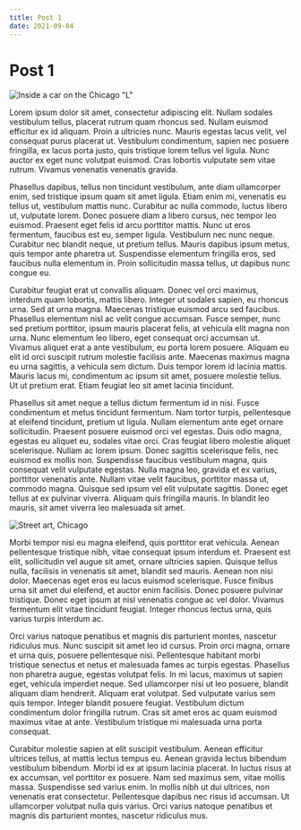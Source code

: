 ```yaml
---
title: Post 1
date: 2021-09-04
---
```


# Post 1

![Inside a car on the Chicago "L"](https://images.unsplash.com/photo-1592119336818-9dc422e73a80?ixid=MnwxMjA3fDB8MHxwaG90by1wYWdlfHx8fGVufDB8fHx8&ixlib=rb-1.2.1&auto=format&fit=crop&w=1050&q=80)

Lorem ipsum dolor sit amet, consectetur adipiscing elit. Nullam sodales vestibulum tellus, placerat rutrum quam rhoncus sed. Nullam euismod efficitur ex id aliquam. Proin a ultricies nunc. Mauris egestas lacus velit, vel consequat purus placerat ut. Vestibulum condimentum, sapien nec posuere fringilla, ex lacus porta justo, quis tristique lorem tellus vel ligula. Nunc auctor ex eget nunc volutpat euismod. Cras lobortis vulputate sem vitae rutrum. Vivamus venenatis venenatis gravida.

Phasellus dapibus, tellus non tincidunt vestibulum, ante diam ullamcorper enim, sed tristique ipsum quam sit amet ligula. Etiam enim mi, venenatis eu tellus ut, vestibulum mattis nunc. Curabitur ac nulla commodo, luctus libero ut, vulputate lorem. Donec posuere diam a libero cursus, nec tempor leo euismod. Praesent eget felis id arcu porttitor mattis. Nunc ut eros fermentum, faucibus est eu, semper ligula. Vestibulum nec nunc neque. Curabitur nec blandit neque, ut pretium tellus. Mauris dapibus ipsum metus, quis tempor ante pharetra ut. Suspendisse elementum fringilla eros, sed faucibus nulla elementum in. Proin sollicitudin massa tellus, ut dapibus nunc congue eu.

Curabitur feugiat erat ut convallis aliquam. Donec vel orci maximus, interdum quam lobortis, mattis libero. Integer ut sodales sapien, eu rhoncus urna. Sed at urna magna. Maecenas tristique euismod arcu sed faucibus. Phasellus elementum nisl ac velit congue accumsan. Fusce semper, nunc sed pretium porttitor, ipsum mauris placerat felis, at vehicula elit magna non urna. Nunc elementum leo libero, eget consequat orci accumsan ut. Vivamus aliquet erat a ante vestibulum, eu porta lorem posuere. Aliquam eu elit id orci suscipit rutrum molestie facilisis ante. Maecenas maximus magna eu urna sagittis, a vehicula sem dictum. Duis tempor lorem id lacinia mattis. Mauris lacus mi, condimentum ac ipsum sit amet, posuere molestie tellus. Ut ut pretium erat. Etiam feugiat leo sit amet lacinia tincidunt.

Phasellus sit amet neque a tellus dictum fermentum id in nisi. Fusce condimentum et metus tincidunt fermentum. Nam tortor turpis, pellentesque at eleifend tincidunt, pretium ut ligula. Nullam elementum ante eget ornare sollicitudin. Praesent posuere euismod orci vel egestas. Duis odio magna, egestas eu aliquet eu, sodales vitae orci. Cras feugiat libero molestie aliquet scelerisque. Nullam ac lorem ipsum. Donec sagittis scelerisque felis, nec euismod ex mollis non. Suspendisse faucibus vestibulum magna, quis consequat velit vulputate egestas. Nulla magna leo, gravida et ex varius, porttitor venenatis ante. Nullam vitae velit faucibus, porttitor massa ut, commodo magna. Quisque sed ipsum vel elit vulputate sagittis. Donec eget tellus at ex pulvinar viverra. Aliquam quis fringilla mauris. In blandit leo mauris, sit amet viverra leo malesuada sit amet.

![Street art, Chicago](https://images.unsplash.com/photo-1541738166768-2e00b3f3098a?ixid=MnwxMjA3fDB8MHxwaG90by1wYWdlfHx8fGVufDB8fHx8&ixlib=rb-1.2.1&auto=format&fit=crop&w=967&q=80)

Morbi tempor nisi eu magna eleifend, quis porttitor erat vehicula. Aenean pellentesque tristique nibh, vitae consequat ipsum interdum et. Praesent est elit, sollicitudin vel augue sit amet, ornare ultricies sapien. Quisque tellus nulla, facilisis in venenatis sit amet, blandit sed mauris. Aenean non nisi dolor. Maecenas eget eros eu lacus euismod scelerisque. Fusce finibus urna sit amet dui eleifend, et auctor enim facilisis. Donec posuere pulvinar tristique. Donec eget ipsum at nisl venenatis congue ac vel dolor. Vivamus fermentum elit vitae tincidunt feugiat. Integer rhoncus lectus urna, quis varius turpis interdum ac.

Orci varius natoque penatibus et magnis dis parturient montes, nascetur ridiculus mus. Nunc suscipit sit amet leo id cursus. Proin orci magna, ornare et urna quis, posuere pellentesque nisi. Pellentesque habitant morbi tristique senectus et netus et malesuada fames ac turpis egestas. Phasellus non pharetra augue, egestas volutpat felis. In mi lacus, maximus ut sapien eget, vehicula imperdiet neque. Sed ullamcorper nisi ut leo posuere, blandit aliquam diam hendrerit. Aliquam erat volutpat. Sed vulputate varius sem quis tempor. Integer blandit posuere feugiat. Vestibulum dictum condimentum dolor fringilla rutrum. Cras sit amet eros ac quam euismod maximus vitae at ante. Vestibulum tristique mi malesuada urna porta consequat.

Curabitur molestie sapien at elit suscipit vestibulum. Aenean efficitur ultrices tellus, at mattis lectus tempus eu. Aenean gravida lectus bibendum vestibulum bibendum. Morbi id ex at ipsum lacinia placerat. In luctus risus at ex accumsan, vel porttitor ex posuere. Nam sed maximus sem, vitae mollis massa. Suspendisse sed varius enim. In mollis nibh ut dui ultrices, non venenatis erat consectetur. Pellentesque dapibus nec risus id accumsan. Ut ullamcorper volutpat nulla quis varius. Orci varius natoque penatibus et magnis dis parturient montes, nascetur ridiculus mus.
